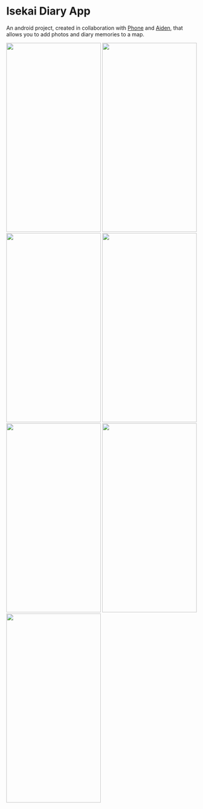 # Isekai Diary App

An android project, created in collaboration with [Phone](https://github.com/PhonePyae1) and [Aiden](https://github.com/ai-den), that allows you to add photos and diary memories to a map.
<div>
<img src="https://i.imgur.com/dfzZrv1.png" height="500" width="250"/>
<img src="https://i.imgur.com/MQvqBQl.png" height="500" width="250"/>
<img src="https://i.imgur.com/4Si87DP.png" height="500" width="250"/>
<img src="https://i.imgur.com/jxlshiT.png" height="500" width="250"/>
<img src="https://i.imgur.com/4wpFIqu.png" height="500" width="250"/>
<img src="https://i.imgur.com/miKsnAB.png" height="500" width="250"/>
<img src="https://i.imgur.com/DPxATIc.png" height="500" width="250"/>
</div>
